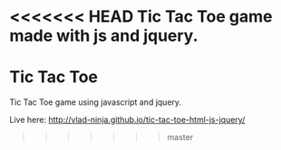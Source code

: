 <<<<<<< HEAD
Tic Tac Toe game made with js and jquery.
=======
# Tic Tac Toe

Tic Tac Toe game using javascript and jquery.

Live here:
http://vlad-ninja.github.io/tic-tac-toe-html-js-jquery/
>>>>>>> master
